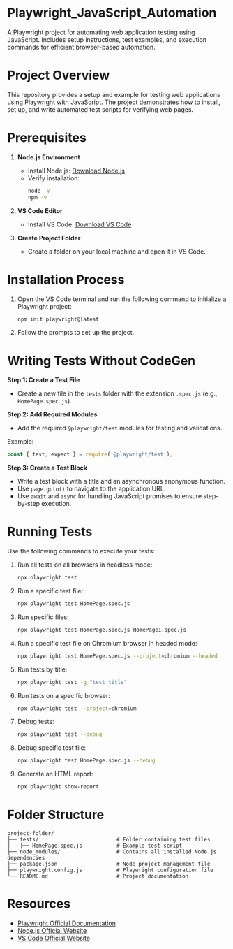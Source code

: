 # Playwright_JavaScript_Automation
A Playwright project for automating web application testing using JavaScript. Includes setup instructions, test examples, and execution commands for efficient browser-based automation.

# Project Overview
This repository provides a setup and example for testing web applications using Playwright with JavaScript. The project demonstrates how to install, set up, and write automated test scripts for verifying web pages.

# Prerequisites
1. **Node.js Environment**
   - Install Node.js: [Download Node.js](https://nodejs.org/en)
   - Verify installation:
     ```bash
     node -v
     npm -v
     ```

2. **VS Code Editor**
   - Install VS Code: [Download VS Code](https://code.visualstudio.com/download)

3. **Create Project Folder**
   - Create a folder on your local machine and open it in VS Code.

# Installation Process
1. Open the VS Code terminal and run the following command to initialize a Playwright project:
   ```bash
   npm init playwright@latest
   ```

2. Follow the prompts to set up the project.

# Writing Tests Without CodeGen
**Step 1: Create a Test File**
- Create a new file in the `tests` folder with the extension `.spec.js` (e.g., `HomePage.spec.js`).

**Step 2: Add Required Modules**
- Add the required `@playwright/test` modules for testing and validations.

Example:
```javascript
const { test, expect } = require('@playwright/test');
```

**Step 3: Create a Test Block**
- Write a test block with a title and an asynchronous anonymous function.
- Use `page.goto()` to navigate to the application URL.
- Use `await` and `async` for handling JavaScript promises to ensure step-by-step execution.


# Running Tests
Use the following commands to execute your tests:

1. Run all tests on all browsers in headless mode:
   ```bash
   npx playwright test
   ```

2. Run a specific test file:
   ```bash
   npx playwright test HomePage.spec.js
   ```

3. Run specific files:
   ```bash
   npx playwright test HomePage.spec.js HomePage1.spec.js
   ```

4. Run a specific test file on Chromium browser in headed mode:
   ```bash
   npx playwright test HomePage.spec.js --project=chromium --headed
   ```

5. Run tests by title:
   ```bash
   npx playwright test -g "test title"
   ```

6. Run tests on a specific browser:
   ```bash
   npx playwright test --project=chromium
   ```

7. Debug tests:
   ```bash
   npx playwright test --debug
   ```

8. Debug specific test file:
   ```bash
   npx playwright test HomePage.spec.js --debug
   ```

9. Generate an HTML report:
   ```bash
   npx playwright show-report
   ```

# Folder Structure
```
project-folder/
├── tests/                         # Folder containing test files
│   ├── HomePage.spec.js           # Example test script
├── node_modules/                  # Contains all installed Node.js dependencies
├── package.json                   # Node project management file
├── playwright.config.js           # Playwright configuration file
└── README.md                      # Project documentation

```

# Resources
- [Playwright Official Documentation](https://playwright.dev/)
- [Node.js Official Website](https://nodejs.org/en)
- [VS Code Official Website](https://code.visualstudio.com/)
